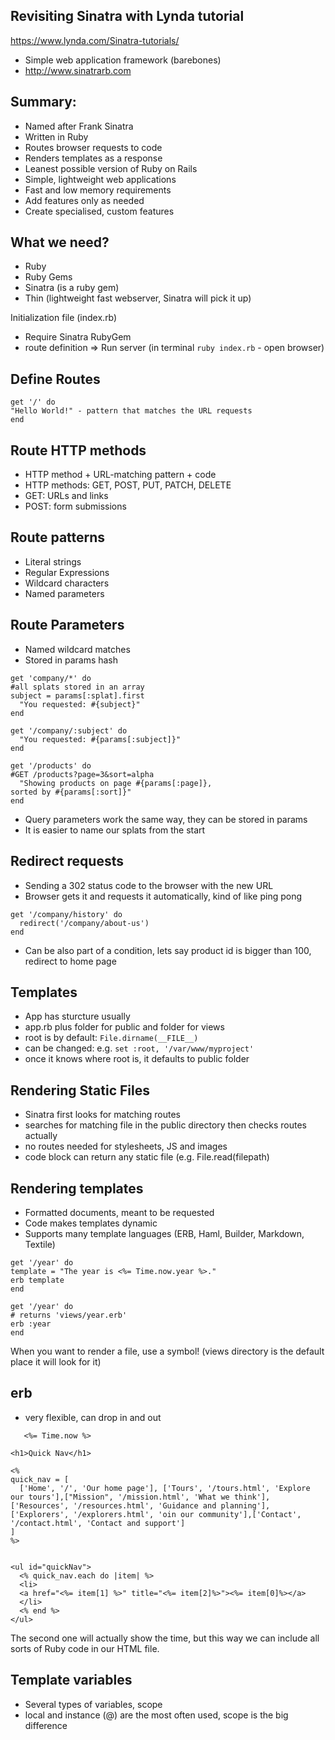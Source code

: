 ## Revisiting Sinatra with Lynda tutorial

https://www.lynda.com/Sinatra-tutorials/

* Simple web application framework (barebones)
* http://www.sinatrarb.com

## Summary:

* Named after Frank Sinatra
* Written in Ruby
* Routes browser requests to code
* Renders templates as a response
* Leanest possible version of Ruby on Rails
* Simple, lightweight web applications
* Fast and low memory requirements
* Add features only as needed
* Create specialised, custom features

## What we need?
- Ruby
- Ruby Gems
- Sinatra (is a ruby gem)
- Thin (lightweight fast webserver, Sinatra will pick it up)

Initialization file (index.rb)
- Require Sinatra RubyGem
- route definition
=> Run server (in terminal ```ruby index.rb``` - open browser)

## Define Routes
```
get '/' do
"Hello World!" - pattern that matches the URL requests
end
```

## Route HTTP methods
- HTTP method + URL-matching pattern + code
- HTTP methods: GET, POST, PUT, PATCH, DELETE
- GET: URLs and links
- POST: form submissions

## Route patterns
- Literal strings
- Regular Expressions
- Wildcard characters
- Named parameters

## Route Parameters
- Named wildcard matches
- Stored in params hash

```
get 'company/*' do
#all splats stored in an array
subject = params[:splat].first
  "You requested: #{subject}"
end

get '/company/:subject' do
  "You requested: #{params[:subject]}"
end

get '/products' do
#GET /products?page=3&sort=alpha
  "Showing products on page #{params[:page]},
sorted by #{params[:sort]}"
end
```
- Query parameters work the same way, they can be stored in params
- It is easier to name our splats from the start

## Redirect requests
- Sending a 302 status code to the browser with the new URL
- Browser gets it and requests it automatically, kind of like ping pong

```
get '/company/history' do
  redirect('/company/about-us')
end
```
- Can be also part of a condition, lets say product id is bigger than 100, redirect to home page

## Templates
- App has sturcture usually
- app.rb plus folder for public and folder for views
- root is by default: ```File.dirname(__FILE__)```
- can be changed: e.g. ```set :root, '/var/www/myproject'```
- once it knows where root is, it defaults to public folder

## Rendering Static Files
* Sinatra first looks for matching routes
* searches for matching file in the public directory then checks routes actually
* no routes needed for stylesheets, JS and images
* code block can return any static file (e.g. File.read(filepath)

## Rendering templates
- Formatted documents, meant to be requested
- Code makes templates dynamic
- Supports many template languages (ERB, Haml, Builder, Markdown, Textile)

```
get '/year' do
template = "The year is <%= Time.now.year %>."
erb template
end

get '/year' do
# returns 'views/year.erb'
erb :year
end
```
When you want to render a file, use a symbol! (views directory is the default place it will look for it)

## erb
- very flexible, can drop in and out
```<% Time.now %>
   <%= Time.now %>
```

```
<h1>Quick Nav</h1>

<%
quick_nav = [
  ['Home', '/', 'Our home page'], ['Tours', '/tours.html', 'Explore our tours'],["Mission", '/mission.html', 'What we think'],['Resources', '/resources.html', 'Guidance and planning'],['Explorers', '/explorers.html', 'oin our community'],['Contact', '/contact.html', 'Contact and support']
]
%>


<ul id="quickNav">
  <% quick_nav.each do |item| %>
  <li>
  <a href="<%= item[1] %>" title="<%= item[2]%>"><%= item[0]%></a>
  </li>
  <% end %>
</ul>
```

The second one will actually show the time, but this way we can include all sorts of Ruby code in our HTML file.

## Template variables
- Several types of variables, scope
- local and instance (@) are the most often used, scope is the big difference
